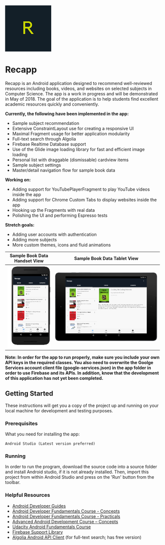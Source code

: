 ![alt text](https://github.com/mussieh/Recapp/blob/master/recapp_temporary_logo.png "Recapp Logo")
# Recapp
Recapp is an Android application designed to recommend well-reviewed resources including books, videos, and websites on selected subjects in Computer Science. The app is a work in progress and will be demonstrated in May of 2018. 
The goal of the application is to help students find excellent academic resources quickly and conveniently.

**Currently, the following have been implemented in the app:**

* Sample subject recommendation
* Extensive ConstraintLayout use for creating a responsive UI
* Maximal Fragment usage for better application modularity
* Full-text search through Algolia
* Firebase Realtime Database support
* Use of the Glide image loading library for fast and efficient image loading
* Personal list with draggable (dismissable) cardview items
* Sample subject settings
* Master/detail navigation flow for sample book data

**Working on:**

* Adding support for YouTubePlayerFragment to play YouTube videos inside the app
* Adding support for Chrome Custom Tabs to display websites inside the app
* Hooking up the Fragments with real data
* Polishing the UI and performing Espresso tests

**Stretch goals:**

* Adding user accounts with authentication
* Adding more subjects
* More custom themes, icons and fluid animations

Sample Book Data Handset View   |  Sample Book Data Tablet View
:------------------------------:|:-------------------------:
![](https://github.com/mussieh/Recapp/blob/master/droid_handset.png)       |  ![](https://github.com/mussieh/Recapp/blob/master/droid_tablet.png)

**Note: In order for the app to run properly, make sure you include your own API keys in the required classes. You also need to overwrite the Goolge Services account client file (google-services.json) in the app folder in order to use Firebase and its APIs. In addition, know that the development of this application has not yet been completed.**

## Getting Started

These instructions will get you a copy of the project up and running on your local machine for development and testing purposes.

### Prerequisites

What you need for installing the app:

```
Android Studio (Latest version preferred)

```

### Running

In order to run the program, download the source code into a source folder and install Android studio,
if it is not already installed. Then, import this project from within Android Studio and press on the 'Run' button from
the toolbar.

### Helpful Resources

* [Android Developer Guides](https://developer.android.com/guide/index.html)
* [Android Developer Fundamentals Course - Concepts](https://legacy.gitbook.com/book/google-developer-training/android-developer-fundamentals-course-concepts/details)
* [Android Developer Fundamentals Course - Practicals](https://legacy.gitbook.com/book/google-developer-training/android-developer-fundamentals-course-practicals/details)
* [Advanced Android Development Course – Concepts](https://legacy.gitbook.com/book/google-developer-training/android-developer-advanced-course-concepts/details)
* [Udacity Android Fundamentals Course](https://www.udacity.com/course/new-android-fundamentals--ud851)
* [Firebase Support Library](https://firebase.google.com/docs/android/setup)
* [Algolia Android API Client](https://www.algolia.com/doc/api-client/android/getting-started) (for full-text search; has free version)


